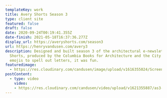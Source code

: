 ```yaml
---
templateKey: work
title: Avery Shorts Season 3
type: client site
featured: false
draft: false
date: 2020-09-24T00:19:41.355Z
date-finish: 2021-05-18T16:37:36.277Z
display_url: https://averyshorts.com/season3
url: https://henryvandusen.com/avery3
description: Designed and built season 3 of the architectural e-newsletter Avery
  Shorts, produced by the Columbia Books for Architecture and the City. I used
  emojis to spell out letters, it was fun.
featuredimage:
  - https://res.cloudinary.com/candusen/image/upload/v1616355024/Screen_Shot_2021-03-21_at_3.08.13_PM_unyv06.png
postContent:
  - type: video
    video:
    - https://res.cloudinary.com/candusen/video/upload/v1621355887/as3-vid_hrf6qy.mp4
---
```

